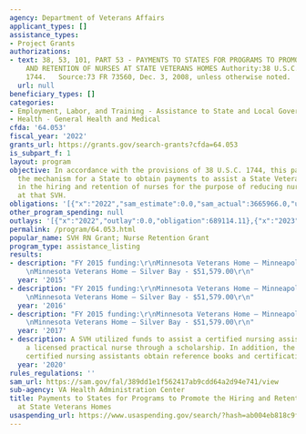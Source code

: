 ```yaml
---
agency: Department of Veterans Affairs
applicant_types: []
assistance_types:
- Project Grants
authorizations:
- text: 38, 53, 101, PART 53 - PAYMENTS TO STATES FOR PROGRAMS TO PROMOTE THE HIRING
    AND RETENTION OF NURSES AT STATE VETERANS HOMES Authority:38 U.S.C. 101, 501,
    1744.   Source:73 FR 73560, Dec. 3, 2008, unless otherwise noted.
  url: null
beneficiary_types: []
categories:
- Employment, Labor, and Training - Assistance to State and Local Governments
- Health - General Health and Medical
cfda: '64.053'
fiscal_year: '2022'
grants_url: https://grants.gov/search-grants?cfda=64.053
is_subpart_f: 1
layout: program
objective: In accordance with the provisions of 38 U.S.C. 1744, this part sets forth
  the mechanism for a State to obtain payments to assist a State Veterans Home (SVH)
  in the hiring and retention of nurses for the purpose of reducing nursing shortages
  at that SVH.
obligations: '[{"x":"2022","sam_estimate":0.0,"sam_actual":3665966.0,"usa_spending_actual":689114.11},{"x":"2023","sam_estimate":4401943.0,"sam_actual":0.0,"usa_spending_actual":1928083.27},{"x":"2024","sam_estimate":5000000.0,"sam_actual":0.0,"usa_spending_actual":5254411.48}]'
other_program_spending: null
outlays: '[{"x":"2022","outlay":0.0,"obligation":689114.11},{"x":"2023","outlay":0.0,"obligation":1840206.49},{"x":"2024","outlay":1091654.53,"obligation":5342288.26}]'
permalink: /program/64.053.html
popular_name: SVH RN Grant; Nurse Retention Grant
program_type: assistance_listing
results:
- description: "FY 2015 funding:\r\nMinnesota Veterans Home – Minneapolis - $62,142.60\r\
    \nMinnesota Veterans Home – Silver Bay - $51,579.00\r\n"
  year: '2015'
- description: "FY 2015 funding:\r\nMinnesota Veterans Home – Minneapolis - $62,142.60\r\
    \nMinnesota Veterans Home – Silver Bay - $51,579.00\r\n"
  year: '2016'
- description: "FY 2015 funding:\r\nMinnesota Veterans Home – Minneapolis - $62,142.60\r\
    \nMinnesota Veterans Home – Silver Bay - $51,579.00\r\n"
  year: '2017'
- description: A SVH utilized funds to assist a certified nursing assistant become
    a licensed practical nurse through a scholarship. In addition, the SVH assisted
    certified nursing assistants obtain reference books and certifications.
  year: '2020'
rules_regulations: ''
sam_url: https://sam.gov/fal/389dd1e1f562417ab9cdd64a2d94e741/view
sub-agency: VA Health Administration Center
title: Payments to States for Programs to Promote the Hiring and Retention of Nurses
  at State Veterans Homes
usaspending_url: https://www.usaspending.gov/search/?hash=ab004eb818c9f02ef4923f6f0f8ece76
---
```


